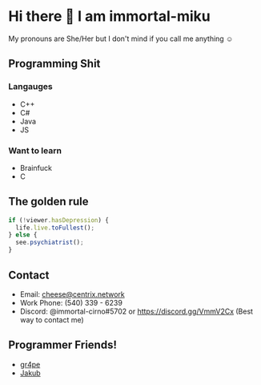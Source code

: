 # Hi there 👋 I am immortal-miku 

<!--
**immortal-miku/immortal-miku** is a ✨ _special_ ✨ repository because its `README.md` (this file) appears on your GitHub profile.
!-->
My pronouns are She/Her but I don't mind if you call me anything ☺

## Programming Shit

### Langauges
- C++
- C#
- Java
- JS
### Want to learn
- Brainfuck
- C
## The golden rule
```js
if (!viewer.hasDepression) {
  life.live.toFullest();
} else {
  see.psychiatrist();
}
```
## Contact
- Email: cheese@centrix.network
- Work Phone: (540) 339 - 6239
- Discord: @immortal-cirno#5702 or https://discord.gg/VmmV2Cx (Best way to contact me)


## Programmer Friends!
- [gr4pe](https://github.com/nylecohen)
- [Jakub](https://github.com/JakubWinsche)
